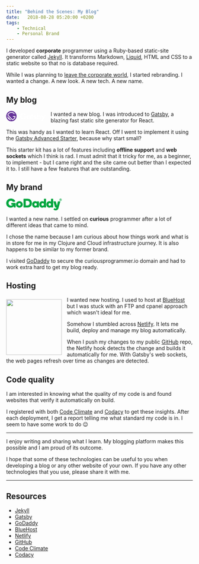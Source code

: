```yaml
---
title: "Behind the Scenes: My Blog"
date:   2018-08-28 05:20:00 +0200
tags:
    - Technical
    - Personal Brand
---
```


I developed **corporate** programmer using a Ruby-based static-site generator called [Jekyll](https://jekyllrb.com/). It transforms Markdown, [Liquid](https://github.com/Shopify/liquid/wiki), HTML and CSS to a static website so that no is database required.

While I was planning to [leave the corporate world](https://curiousprogrammer.io/blog/sayonara), I started rebranding. I wanted a change. A new look. A new tech. A new name.

## My blog
<svg width="106" height="28" xmlns="http://www.w3.org/2000/svg" style="float: left; margin-right: 1em; margin-bottom: 0.25em;">
 <style type="text/css">.st0{fill:#fff}.st1{fill:#639}</style>
 <g>
  <g id="svg_1">
   <path fill="#ffffff" id="svg_2" d="m62.9,12l2.8,0l0,10l-2.8,0l0,-1.3c-1,1.5 -2.3,1.6 -3.1,1.6c-3.1,0 -5.1,-2.4 -5.1,-5.3c0,-3 2,-5.3 4.9,-5.3c0.8,0 2.3,0.1 3.2,1.6l0,-1.3l0.1,0zm-5.2,5c0,1.6 1.1,2.8 2.8,2.8c1.6,0 2.8,-1.2 2.8,-2.8c0,-1.6 -1.1,-2.8 -2.8,-2.8c-1.6,0 -2.8,1.2 -2.8,2.8z"/>
   <path fill="#ffffff" id="svg_3" d="m71.2,14.4l0,7.6l-2.8,0l0,-7.6l-1.1,0l0,-2.4l1.1,0l0,-3.4l2.8,0l0,3.4l1.9,0l0,2.4l-1.9,0z"/>
   <path fill="#ffffff" id="svg_4" d="m79.7,14.4c-0.7,-0.6 -1.3,-0.7 -1.6,-0.7c-0.7,0 -1.1,0.3 -1.1,0.8c0,0.3 0.1,0.6 0.9,0.9l0.7,0.2c0.8,0.3 2,0.6 2.5,1.4c0.3,0.4 0.5,1 0.5,1.7c0,0.9 -0.3,1.8 -1.1,2.5c-0.8,0.7 -1.8,1.1 -3,1.1c-2.1,0 -3.2,-1 -3.9,-1.7l1.5,-1.7c0.6,0.6 1.4,1.2 2.2,1.2c0.8,0 1.4,-0.4 1.4,-1.1c0,-0.6 -0.5,-0.9 -0.9,-1l-0.6,-0.2c-0.7,-0.3 -1.5,-0.6 -2.1,-1.2c-0.5,-0.5 -0.8,-1.1 -0.8,-1.9c0,-1 0.5,-1.8 1,-2.3c0.8,-0.6 1.8,-0.7 2.6,-0.7c0.7,0 1.9,0.1 3.2,1.1l-1.4,1.6z"/>
   <path fill="#ffffff" id="svg_5" d="m85.8,13.3c1,-1.4 2.4,-1.6 3.2,-1.6c2.9,0 4.9,2.3 4.9,5.3c0,3 -2,5.3 -5,5.3c-0.6,0 -2.1,-0.1 -3.2,-1.6l0,1.3l-2.7,0l0,-16.8l2.8,0l0,8.1zm-0.3,3.7c0,1.6 1.1,2.8 2.8,2.8c1.6,0 2.8,-1.2 2.8,-2.8c0,-1.6 -1.1,-2.8 -2.8,-2.8c-1.7,0 -2.8,1.2 -2.8,2.8z"/>
   <path fill="#ffffff" id="svg_6" d="m98.5,20.5l-4.8,-8.5l3.3,0l3.1,5.7l2.8,-5.7l3.2,0l-8,15.3l-3.2,0l3.6,-6.8z"/>
   <path fill="#ffffff" id="svg_7" d="m54,13.7l-2.8,0c0,0 -4.2,0 -4.2,0l0,2.8l3.7,0c-0.6,1.9 -2,3.2 -4.6,3.2c-2.9,0 -5,-2.4 -5,-5.3s2,-5.4 4.9,-5.4c1.6,0 3.2,0.8 4.2,2.1l2.3,-1.5c-1.5,-2.1 -3.9,-3.3 -6.5,-3.3c-4.4,0 -8,3.6 -8,8.1s3.4,8.1 8,8.1s8,-3.6 8,-8.1c0.1,-0.3 0,-0.5 0,-0.7z"/>
  </g>
  <g id="svg_8">
   <g id="svg_9">
    <path id="svg_10" d="m25,14l-7,0l0,2l4.8,0c-0.7,3 -2.9,5.5 -5.8,6.5l-11.5,-11.5c1.2,-3.5 4.6,-6 8.5,-6c3,0 5.7,1.5 7.4,3.8l1.5,-1.3c-2,-2.7 -5.2,-4.5 -8.9,-4.5c-5.2,0 -9.6,3.7 -10.7,8.6l13.2,13.2c4.8,-1.2 8.5,-5.6 8.5,-10.8z" class="st0"/>
    <path id="svg_11" d="m3,14.1c0,2.8 1.1,5.5 3.2,7.6c2.1,2.1 4.9,3.2 7.6,3.2l-10.8,-10.8z" class="st0"/>
   </g>
   <path id="svg_12" d="m14,0c-7.7,0 -14,6.3 -14,14s6.3,14 14,14s14,-6.3 14,-14s-6.3,-14 -14,-14zm-7.8,21.8c-2.1,-2.1 -3.2,-4.9 -3.2,-7.6l10.9,10.8c-2.8,-0.1 -5.6,-1.1 -7.7,-3.2zm10.2,2.9l-13.1,-13.1c1.1,-4.9 5.5,-8.6 10.7,-8.6c3.7,0 6.9,1.8 8.9,4.5l-1.5,1.3c-1.7,-2.3 -4.4,-3.8 -7.4,-3.8c-3.9,0 -7.2,2.5 -8.5,6l11.5,11.5c2.9,-1 5.1,-3.5 5.8,-6.5l-4.8,0l0,-2l7,0c0,5.2 -3.7,9.6 -8.6,10.7z" class="st1"/>
  </g>
 </g>
</svg>

I wanted a new blog. I was introduced to [Gatsby](https://www.gatsbyjs.org/), a blazing fast static site generator for React.

This was handy as I wanted to learn React. Off I went to implement it using the [Gatsby Advanced Starter](https://github.com/Vagr9K/gatsby-advanced-starter), because why start small?

This starter kit has a lot of features including **offline support** and **web sockets** which I think is rad. I must admit that it tricky for me, as a beginner, to implement - but I came right and the site came out better than I expected it to. I still have a few features that are outstanding.

## My brand
<svg class="logo-mark" style="fill:#00a63f" viewBox="0 0 367.7 78.1" xmlns="http://www.w3.org/2000/svg" width="150px"><path class="logo-mark-color" d="M95.3 38.6c0-4.6-3.6-8.4-8.3-8.4-4.6 0-8.3 3.8-8.3 8.4s3.6 8.3 8.3 8.3 8.3-3.7 8.3-8.3m14.4.1c0 11.9-10.1 21.4-22.6 21.4-12.6 0-22.6-9.5-22.6-21.4 0-12 10.1-21.6 22.6-21.6 12.5-.1 22.6 9.6 22.6 21.6M154.8 30c0-8-5.6-15-13.9-15h-11.5v30.3h11.5c8.3 0 13.9-7.3 13.9-15.3m15.5 0c0 17.1-12.1 28.8-29.1 28.8h-24.6c-1.2 0-2.1-.9-2.1-2V3.4c0-1.1.9-2 2.1-2h24.6c17.1.1 29.1 11.5 29.1 28.6M194.4 46.9c4.6 0 8.3-3.8 8.3-8.4s-3.6-8.4-8.3-8.4c-4.6 0-8.3 3.8-8.3 8.4 0 4.7 3.7 8.4 8.3 8.4M192.2 17c4.9 0 8.8 1.8 10.5 4.3v-1.2c0-1.1.9-1.9 1.9-1.9H215c1.1 0 1.9.8 1.9 1.9v36.8c0 1.1-.8 1.9-1.9 1.9h-10.3c-1.1 0-1.9-.8-1.9-1.9v-1.2c-1.7 2.5-5.7 4.3-10.6 4.3-10.4 0-20.4-8.3-20.4-21.6s10-21.4 20.4-21.4M241.4 46.9c4.6 0 8.3-3.8 8.3-8.4s-3.6-8.4-8.3-8.4c-4.6 0-8.3 3.8-8.3 8.4 0 4.7 3.7 8.4 8.3 8.4M238.9 17c5 0 8.9 1.9 10.7 4.1V3.4c0-1.1.9-1.9 1.9-1.9H262c1.1 0 1.9.8 1.9 1.9V57c0 1.1-.8 1.9-1.9 1.9h-10.3c-1.1 0-1.9-.8-1.9-1.9v-1.2c-2.1 2.5-5.7 4.3-10.6 4.3-10.4 0-20.4-8.3-20.4-21.6S228.7 17 238.9 17M288.4 46.9c4.6 0 8.3-3.8 8.3-8.4s-3.6-8.4-8.3-8.4c-4.6 0-8.3 3.8-8.3 8.4.1 4.7 3.7 8.4 8.3 8.4M286 17c5 0 8.9 1.9 10.7 4.1V3.4c0-1.1.9-1.9 1.9-1.9H309c1.1 0 1.9.8 1.9 1.9V57c0 1.1-.8 1.9-1.9 1.9h-10.3c-1.1 0-1.9-.8-1.9-1.9v-1.2c-2.1 2.5-5.7 4.3-10.6 4.3-10.4 0-20.4-8.3-20.4-21.6S275.7 17 286 17M345.5 64.7c-2.6 8.6-8.6 13.4-18 13.4-5.1 0-10.1-1.7-13.3-4.5-.5-.5-.8-1.1-.8-1.7 0-.5.2-1.1.7-1.7l3.9-5.9c.6-.8 1.5-.9 1.7-.9.9 0 1.3.2 2.1.8 1.2.8 2.9 1.8 4.8 1.8 1.6 0 3.7-.7 4.5-3.1l1.3-4.1H326c-1.3 0-2.1-.9-2.5-2L313 21.5c-.2-.9-.3-1.4-.3-1.7 0-.8.6-1.5 1.7-1.5h12.4c1.1 0 1.7 1 2 2l6.9 25.4h.5l5.5-25.4c.2-1 .9-2 2-2h12.6c1.2 0 1.7.7 1.7 1.5 0 .3-.1.8-.3 1.7l-12.2 43.2M49.7 50.9c-5 6.9-13.2 9.2-20.5 9.2C12.4 60.1 0 47.6 0 30.2.1 13.5 13.5.2 31 .2c13 0 23.4 5.5 28.1 16 .6 1.2 1 3.2-2.5 3.8l-9.2 1.6c-2.1.4-3.3-1-3.7-1.6-2.7-3.7-7.1-6.2-12.4-6.2-9.2 0-15.7 7-15.7 16.3 0 10.3 7.4 16.3 15.5 16.3 5.4 0 9.8-2 12.7-5.8h-8.1c-1.2 0-2.1-.9-2.1-2v-7.7c0-1.1.9-2 2.1-2h24.7c1.2 0 2.1.9 2.1 2v25.9c0 1.1-.9 2-2.1 2h-8.6c-1.2 0-2.1-.9-2.1-2v-5.9M359.8 0c-4.4 0-8 3.6-8 8s3.6 8 8 8 8-3.6 8-8-3.6-8-8-8zm0 14.4c-3.5 0-6.4-2.9-6.4-6.4s2.9-6.4 6.4-6.4 6.4 2.9 6.4 6.4-2.9 6.4-6.4 6.4z"></path><path class="logo-mark-color" d="M361.4 6.5c0-.4-.1-.7-.4-.8-.2-.2-.6-.4-.9-.4h-1.4v2.3h1.4c.4 0 .7-.1.9-.4.2-.2.4-.4.4-.7zm-3.1 5.9h-1.5c-.1 0-.1 0-.2-.1 0-.1-.1-.1-.1-.2V3.8c0-.1 0-.1.1-.2.1 0 .1-.1.2-.1h3.3c1.1 0 1.9.2 2.5.8s.9 1.3.9 2.1c0 .6-.1 1.1-.5 1.5-.4.5-.7.8-1.2 1.1l1.9 2.9c.1.1.1.2 0 .4 0 .1-.1.1-.2.1H362c-.1 0-.2 0-.4-.1-.1 0-.1-.1-.2-.2l-1.6-2.7h-1.2V12c0 .1 0 .1-.1.2s-.1.2-.2.2z"></path></svg>

I wanted a new name. I settled on **curious** programmer after a lot of different ideas that came to mind.

I chose the name because I am curious about how things work and what is in store for me in my Clojure and Cloud infrastructure journey. It is also happens to be similar to my former brand.

I visited [GoDaddy](https://godaddy.com) to secure the curiousprogrammer.io domain and had to work extra hard to get my blog ready.

## Hosting
<img src="https://flaviocopes.com/netlify/banner.png" width="150px" style="float: left; margin-top: 0.5em; margin-right: 1em;" />

I wanted new hosting. I used to host at [BlueHost](https://www.bluehost.com/) but I was stuck with an FTP and cpanel approach which wasn't ideal for me.

Somehow I stumbled across [Netlify](https://www.netlify.com/). It lets me build, deploy and manage my blog automatically.

When I push my changes to my public [GitHub](https://github.com/cbillowes/curious-programmer-oxygen) repo, the Netlify hook detects the change and builds it automatically for me. With Gatsby's web sockets, the web pages refresh over time as changes are detected.

## Code quality
I am interested in knowing what the quality of my code is and found websites that verify it automatically on build.

I registered with both [Code Climate](https://codeclimate.com/github/cbillowes/curious-programmer-oxygen) and [Codacy](https://app.codacy.com/project/cbillowes/curious-programmer-oxygen/dashboard) to get these insights. After each deployment, I get a report telling me what standard my code is in. I seem to have some work to do 😉

---

I enjoy writing and sharing what I learn. My blogging platform makes this possible and I am proud of its outcome.

I hope that some of these technologies can be useful to you when developing a blog or any other website of your own. If you have any other technologies that you use, please share it with me.

---

## Resources
* [Jekyll](https://jekyllrb.com/)
* [Gatsby](https://www.gatsbyjs.org/)
* [GoDaddy](https://godaddy.com)
* [BlueHost](https://www.bluehost.com/)
* [Netlify](https://www.netlify.com/)
* [GitHub](https://github.com/)
* [Code Climate](https://codeclimate.com/)
* [Codacy](https://www.codacy.com/)